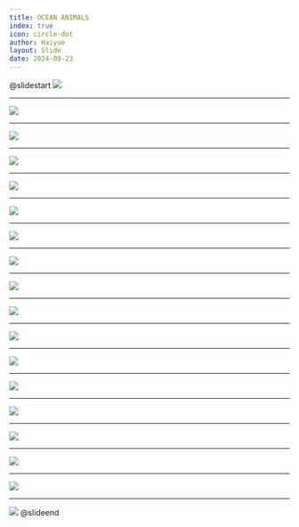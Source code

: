 ```yaml
---
title: OCEAN ANIMALS
index: true
icon: circle-dot
author: Haiyue
layout: Slide
date: 2024-09-23
---
```

 
@slidestart
![](https://raw.githubusercontent.com/yclord/reading/refs/heads/master/english/Level-P/OCEAN%20ANIMALS/001.webp)

---

![](https://raw.githubusercontent.com/yclord/reading/refs/heads/master/english/Level-P/OCEAN%20ANIMALS/002.webp)

---

![](https://raw.githubusercontent.com/yclord/reading/refs/heads/master/english/Level-P/OCEAN%20ANIMALS/003.webp)

---

![](https://raw.githubusercontent.com/yclord/reading/refs/heads/master/english/Level-P/OCEAN%20ANIMALS/004.webp)

---

![](https://raw.githubusercontent.com/yclord/reading/refs/heads/master/english/Level-P/OCEAN%20ANIMALS/005.webp)

---

![](https://raw.githubusercontent.com/yclord/reading/refs/heads/master/english/Level-P/OCEAN%20ANIMALS/006.webp)

---

![](https://raw.githubusercontent.com/yclord/reading/refs/heads/master/english/Level-P/OCEAN%20ANIMALS/007.webp)

---

![](https://raw.githubusercontent.com/yclord/reading/refs/heads/master/english/Level-P/OCEAN%20ANIMALS/008.webp)

---

![](https://raw.githubusercontent.com/yclord/reading/refs/heads/master/english/Level-P/OCEAN%20ANIMALS/009.webp)

---

![](https://raw.githubusercontent.com/yclord/reading/refs/heads/master/english/Level-P/OCEAN%20ANIMALS/010.webp)

---

![](https://raw.githubusercontent.com/yclord/reading/refs/heads/master/english/Level-P/OCEAN%20ANIMALS/011.webp)

---

![](https://raw.githubusercontent.com/yclord/reading/refs/heads/master/english/Level-P/OCEAN%20ANIMALS/012.webp)

---

![](https://raw.githubusercontent.com/yclord/reading/refs/heads/master/english/Level-P/OCEAN%20ANIMALS/013.webp)

---

![](https://raw.githubusercontent.com/yclord/reading/refs/heads/master/english/Level-P/OCEAN%20ANIMALS/014.webp)

---

![](https://raw.githubusercontent.com/yclord/reading/refs/heads/master/english/Level-P/OCEAN%20ANIMALS/015.webp)

---

![](https://raw.githubusercontent.com/yclord/reading/refs/heads/master/english/Level-P/OCEAN%20ANIMALS/016.webp)

---

![](https://raw.githubusercontent.com/yclord/reading/refs/heads/master/english/Level-P/OCEAN%20ANIMALS/017.webp)

---

![](https://raw.githubusercontent.com/yclord/reading/refs/heads/master/english/Level-P/OCEAN%20ANIMALS/018.webp)
@slideend
